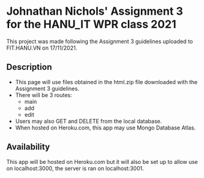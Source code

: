 # Johnathan Nichols' Assignment 3 for the HANU_IT WPR class 2021

This project was made following the Assignment 3 guidelines uploaded to FIT.HANU.VN on 17/11/2021.

## Description
- This page will use files obtained in the html.zip file downloaded with the Assignment 3 guidelines.
- There will be 3 routes:
    - main
    - add
    - edit
- Users may also GET and DELETE from the local database.
- When hosted on Heroku.com, this app may use Mongo Database Atlas.

## Availability
This app will be hosted on Heroku.com but it will also be set up to allow use on localhost:3000, the server is ran on localhost:3001.